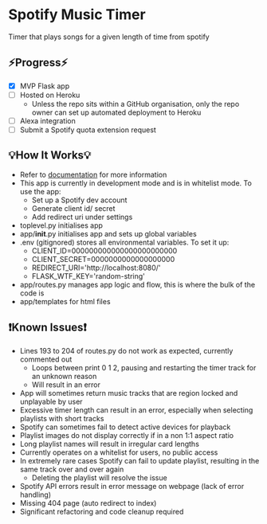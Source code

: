 # Spotify Music Timer
Timer that plays songs for a given length of time from spotify

## ⚡Progress⚡
- [x] MVP Flask app
- [ ] Hosted on Heroku
  - Unless the repo sits within a GitHub organisation, only the repo owner can set up automated deployment to Heroku
- [ ] Alexa integration
- [ ] Submit a Spotify quota extension request

## 💡How It Works💡
- Refer to [documentation](https://github.com/Alex-Draper/SpotifyMusicTimer/tree/dev/documentation/design) for more information
- This app is currently in development mode and is in whitelist mode. To use the app:
  - Set up a Spotify dev account
  - Generate client id/ secret
  - Add redirect uri under settings
- toplevel.py initialises app
- app/__init__.py initialises app and sets up global variables
- .env (gitignored) stores all environmental variables. To set it up:
  -  CLIENT_ID=000000000000000000000000
  -  CLIENT_SECRET=0000000000000000000
  -  REDIRECT_URI='http://localhost:8080/'
  -  FLASK_WTF_KEY='random-string'
- app/routes.py manages app logic and flow, this is where the bulk of the code is
- app/templates for html files

## ❗Known Issues❗
- Lines 193 to 204 of routes.py do not work as expected, currently commented out
  - Loops between print 0 1 2, pausing and restarting the timer track for an unknown reason
  - Will result in an error
- App will sometimes return music tracks that are region locked and unplayable by user
- Excessive timer length can result in an error, especially when selecting playlists with short tracks
- Spotify can sometimes fail to detect active devices for playback
- Playlist images do not display correctly if in a non 1:1 aspect ratio
- Long playlist names will result in irregular card lengths
- Currently operates on a whitelist for users, no public access
- In extremely rare cases Spotify can fail to update playlist, resulting in the same track over and over again
  - Deleting the playlist will resolve the issue
- Spotify API errors result in error message on webpage (lack of error handling)
- Missing 404 page (auto redirect to index)
- Significant refactoring and code cleanup required
